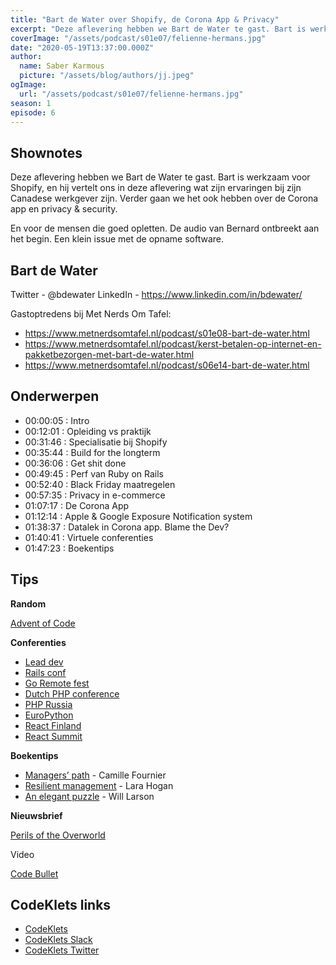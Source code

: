 ```yaml
---
title: "Bart de Water over Shopify, de Corona App & Privacy"
excerpt: "Deze aflevering hebben we Bart de Water te gast. Bart is werkzaam voor Shopify. En hij vertelt ons in deze aflevering wat zijn ervaringen bij zijn Canadese werkgever zijn. Verder gaan we het ook hebben over de Corona app en privacy & security."
coverImage: "/assets/podcast/s01e07/felienne-hermans.jpg"
date: "2020-05-19T13:37:00.000Z"
author:
  name: Saber Karmous
  picture: "/assets/blog/authors/jj.jpeg"
ogImage:
  url: "/assets/podcast/s01e07/felienne-hermans.jpg"
season: 1
episode: 6
---
```


## Shownotes

Deze aflevering hebben we Bart de Water te gast. Bart is werkzaam voor Shopify, en hij vertelt ons in deze aflevering wat zijn ervaringen bij zijn Canadese werkgever zijn. Verder gaan we het ook hebben over de Corona app en privacy &amp; security.

En voor de mensen die goed opletten. De audio van Bernard ontbreekt aan het begin. Een klein issue met de opname software.

## Bart de Water

Twitter - @bdewater
LinkedIn - https://www.linkedin.com/in/bdewater/

Gastoptredens bij Met Nerds Om Tafel:

- https://www.metnerdsomtafel.nl/podcast/s01e08-bart-de-water.html
- https://www.metnerdsomtafel.nl/podcast/kerst-betalen-op-internet-en-pakketbezorgen-met-bart-de-water.html
- https://www.metnerdsomtafel.nl/podcast/s06e14-bart-de-water.html

## Onderwerpen

- 00:00:05 : Intro
- 00:12:01 : Opleiding vs praktijk
- 00:31:46 : Specialisatie bij Shopify
- 00:35:44 : Build for the longterm
- 00:36:06 : Get shit done
- 00:49:45 : Perf van Ruby on Rails
- 00:52:40 : Black Friday maatregelen
- 00:57:35 : Privacy in e-commerce
- 01:07:17 : De Corona App
- 01:12:14 : Apple &amp; Google Exposure Notification system
- 01:38:37 : Datalek in Corona app. Blame the Dev?
- 01:40:41 : Virtuele conferenties
- 01:47:23 : Boekentips

## Tips

**Random**

[Advent of Code](https://adventofcode.com)

**Conferenties**

- [Lead dev](https://theleaddeveloper.com)
- [Rails conf](https://railsconf.com/)
- [Go Remote fest](https://www.goremotefest.com)
- [Dutch PHP conference](https://www.phpconference.nl)
- [PHP Russia](https://phprussia.ru/en/2020/online/)
- [EuroPython](https://ep2020.europython.eu/)
- [React Finland](https://react-finland.fi/)
- [React Summit](https://remote.reactsummit.com)

**Boekentips**

- [Managers’ path](https://www.goodreads.com/book/show/33369254-the-manager-s-path) - Camille Fournier
- [Resilient management](https://www.goodreads.com/book/show/45767533-resilient-management) - Lara Hogan
- [An elegant puzzle](https://www.goodreads.com/book/show/45303387-an-elegant-puzzle) - Will Larson

**Nieuwsbrief**

[Perils of the Overworld](https://www.robinsloan.com/overworld/)

Video

[Code Bullet](https://www.youtube.com/channel/UC0e3QhIYukixgh5VVpKHH9Q)

## CodeKlets links

- [CodeKlets](https://codeklets.nl)
- [CodeKlets Slack](https://join.slack.com/t/codeklets/shared_invite/enQtNzQ4MTI4MTMxNzY2LWYzNTk0NzE1YzdkNDczYTg1MDBjZDIyZjkzMThmYTBkZTY3ZTBhNDYyOGY4OWQxZGExM2Q5NzA2ZDM0NGY1ZGM)
- [CodeKlets Twitter](https://twitter.com/codeklets)
